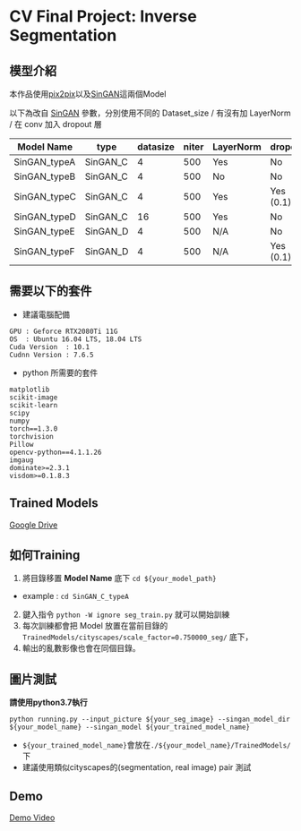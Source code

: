 # CV Final Project: Inverse Segmentation


## 模型介紹
本作品使用[pix2pix](https://github.com/junyanz/pytorch-CycleGAN-and-pix2pix)以及[SinGAN](https://github.com/tamarott/SinGAN)這兩個Model

以下為改自 [SinGAN](https://github.com/tamarott/SinGAN) 參數，分別使用不同的 Dataset_size / 有沒有加 LayerNorm / 在 conv 加入 dropout 層

| Model Name   | type     | datasize | niter | LayerNorm | dropout   |
| ------------ | -------- | -------- | ----- | --------- | --------- |
| SinGAN_typeA | SinGAN_C | 4        | 500   | Yes       | No        |
| SinGAN_typeB | SinGAN_C | 4        | 500   | No        | No        |
| SinGAN_typeC | SinGAN_C | 4        | 500   | Yes       | Yes (0.1) |
| SinGAN_typeD | SinGAN_C | 16       | 500   | Yes       | No        |
| SinGAN_typeE | SinGAN_D | 4        | 500   | N/A       | No        |
| SinGAN_typeF | SinGAN_D | 4        | 500   | N/A       | Yes (0.1) |

## 需要以下的套件

- 建議電腦配備
```
GPU : Geforce RTX2080Ti 11G
OS  : Ubuntu 16.04 LTS, 18.04 LTS
Cuda Version  : 10.1
Cudnn Version : 7.6.5
```

- python 所需要的套件
```
matplotlib
scikit-image
scikit-learn
scipy
numpy
torch==1.3.0
torchvision
Pillow
opencv-python==4.1.1.26
imgaug
dominate>=2.3.1
visdom>=0.1.8.3
```
## Trained Models
[Google Drive](https://drive.google.com/open?id=1H1uDzzwi7uClEY_lJEsyMarji3RX-ckb)

## 如何Training
1. 將目錄移置 **Model Name** 底下 `cd ${your_model_path}`
  - example : `cd SinGAN_C_typeA`
2. 鍵入指令 `python -W ignore seg_train.py` 就可以開始訓練
3. 每次訓練都會把 Model 放置在當前目錄的 `TrainedModels/cityscapes/scale_factor=0.750000_seg/` 底下，
4. 輸出的亂數影像也會在同個目錄。


## 圖片測試
**請使用python3.7執行**
```bash=linux
python running.py --input_picture ${your_seg_image} --singan_model_dir ${your_model_name} --singan_model ${your_trained_model_name}
```
- `${your_trained_model_name}`會放在`./${your_model_name}/TrainedModels/`下
- 建議使用類似cityscapes的(segmentation, real image) pair 測試

## Demo
[Demo Video](https://youtu.be/OyJVbbEGA3g)

